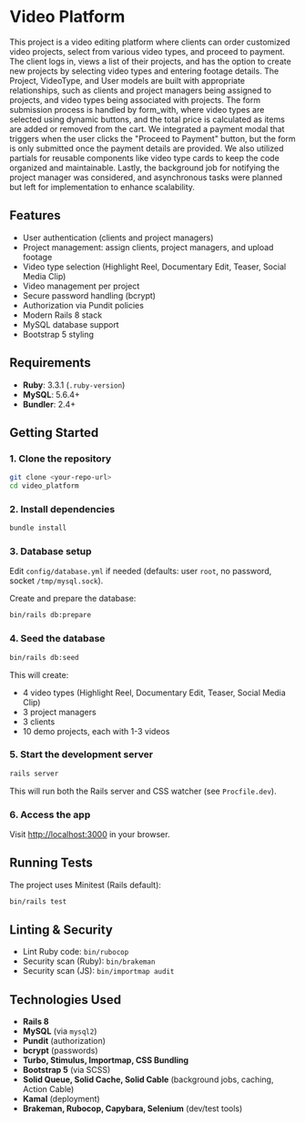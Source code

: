 # Video Platform

This project is a video editing platform where clients can order customized video projects, select from various video types, and proceed to payment. The client logs in, views a list of their projects, and has the option to create new projects by selecting video types and entering footage details. The Project, VideoType, and User models are built with appropriate relationships, such as clients and project managers being assigned to projects, and video types being associated with projects. The form submission process is handled by form_with, where video types are selected using dynamic buttons, and the total price is calculated as items are added or removed from the cart. We integrated a payment modal that triggers when the user clicks the "Proceed to Payment" button, but the form is only submitted once the payment details are provided. We also utilized partials for reusable components like video type cards to keep the code organized and maintainable. Lastly, the background job for notifying the project manager was considered, and asynchronous tasks were planned but left for implementation to enhance scalability.

## Features

- User authentication (clients and project managers)
- Project management: assign clients, project managers, and upload footage
- Video type selection (Highlight Reel, Documentary Edit, Teaser, Social Media Clip)
- Video management per project
- Secure password handling (bcrypt)
- Authorization via Pundit policies
- Modern Rails 8 stack
- MySQL database support
- Bootstrap 5 styling

## Requirements

- **Ruby**: 3.3.1 (`.ruby-version`)
- **MySQL**: 5.6.4+
- **Bundler**: 2.4+

## Getting Started

### 1. Clone the repository

```bash
git clone <your-repo-url>
cd video_platform
```

### 2. Install dependencies

```bash
bundle install
```

### 3. Database setup

Edit `config/database.yml` if needed (defaults: user `root`, no password, socket `/tmp/mysql.sock`).

Create and prepare the database:

```bash
bin/rails db:prepare
```

### 4. Seed the database

```bash
bin/rails db:seed
```

This will create:
- 4 video types (Highlight Reel, Documentary Edit, Teaser, Social Media Clip)
- 3 project managers
- 3 clients
- 10 demo projects, each with 1-3 videos

### 5. Start the development server

```bash
rails server
```

This will run both the Rails server and CSS watcher (see `Procfile.dev`).

### 6. Access the app

Visit [http://localhost:3000](http://localhost:3000) in your browser.

## Running Tests

The project uses Minitest (Rails default):

```bash
bin/rails test
```

## Linting & Security

- Lint Ruby code: `bin/rubocop`
- Security scan (Ruby): `bin/brakeman`
- Security scan (JS): `bin/importmap audit`

## Technologies Used

- **Rails 8**
- **MySQL** (via `mysql2`)
- **Pundit** (authorization)
- **bcrypt** (passwords)
- **Turbo, Stimulus, Importmap, CSS Bundling**
- **Bootstrap 5** (via SCSS)
- **Solid Queue, Solid Cache, Solid Cable** (background jobs, caching, Action Cable)
- **Kamal** (deployment)
- **Brakeman, Rubocop, Capybara, Selenium** (dev/test tools)
